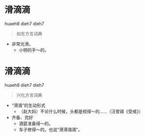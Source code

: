 # 滑滴滴
huaeh8 dieh7 dieh7
> 如东方言词典
- 非常光滑。
  - 小明的手～的。

# 滑滴滴
huaeh8 dieh7 dieh7
> 兴化方言词典
- “滑滴”的生动形式
  - （赵大妈）不论什么时候，头都是梳得～的……（汪曾祺《受戒》）
- 齐备、完好
  - 酒筵准备得～的。
  - 车子修得～的。也说“滑滑滴滴”。
